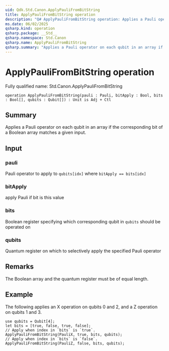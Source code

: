 ```yaml
---
uid: Qdk.Std.Canon.ApplyPauliFromBitString
title: ApplyPauliFromBitString operation
description: "Q# ApplyPauliFromBitString operation: Applies a Pauli operator on each qubit in an array if the corresponding bit of a Boolean array matches a given input."
ms.date: 06/02/2025
qsharp.kind: operation
qsharp.package: __Std__
qsharp.namespace: Std.Canon
qsharp.name: ApplyPauliFromBitString
qsharp.summary: "Applies a Pauli operator on each qubit in an array if the corresponding bit of a Boolean array matches a given input."
---
```


# ApplyPauliFromBitString operation

Fully qualified name: Std.Canon.ApplyPauliFromBitString

```qsharp
operation ApplyPauliFromBitString(pauli : Pauli, bitApply : Bool, bits : Bool[], qubits : Qubit[]) : Unit is Adj + Ctl
```

## Summary
Applies a Pauli operator on each qubit in an array if the corresponding
bit of a Boolean array matches a given input.

## Input
### pauli
Pauli operator to apply to `qubits[idx]` where `bitApply == bits[idx]`
### bitApply
apply Pauli if bit is this value
### bits
Boolean register specifying which corresponding qubit in `qubits` should be operated on
### qubits
Quantum register on which to selectively apply the specified Pauli operator

## Remarks
The Boolean array and the quantum register must be of equal length.

## Example
The following applies an X operation on qubits 0 and 2, and a Z operation on qubits 1 and 3.
```qsharp
use qubits = Qubit[4];
let bits = [true, false, true, false];
// Apply when index in `bits` is `true`.
ApplyPauliFromBitString(PauliX, true, bits, qubits);
// Apply when index in `bits` is `false`.
ApplyPauliFromBitString(PauliZ, false, bits, qubits);
```
